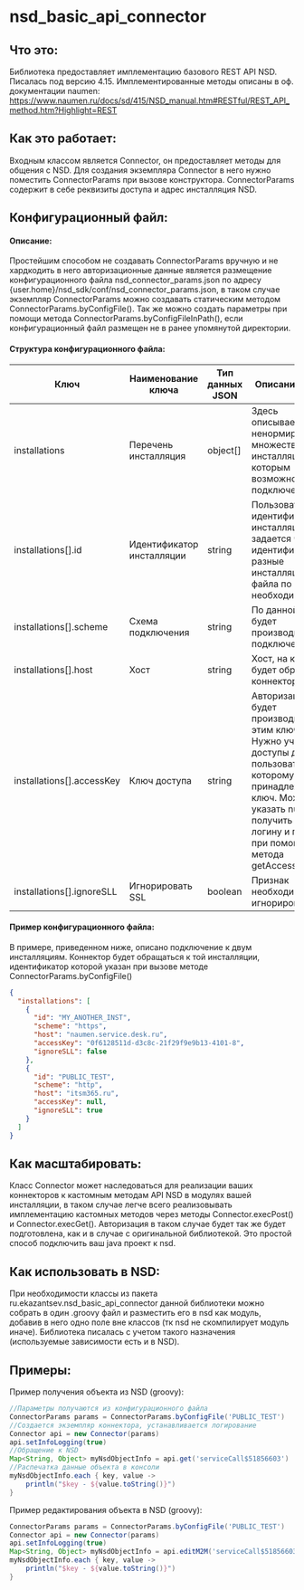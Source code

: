 # nsd_basic_api_connector

## Что это:

Библиотека предоставляет имплементацию базового REST API NSD. Писалась под версию 4.15.
Имплементированные методы описаны в оф. документации
naumen: https://www.naumen.ru/docs/sd/415/NSD_manual.htm#RESTful/REST_API_method.htm?Highlight=REST

## Как это работает:

Входным классом является Connector, он предоставляет методы для общения с NSD.
Для создания экземпляра Connector в него нужно поместить ConnectorParams при вызове конструктора.
ConnectorParams содержит в себе реквизиты доступа и адрес инсталляция NSD.

## Конфигурационный файл:

#### Описание:

Простейшим способом не создавать ConnectorParams вручную и не хардкодить в него авторизационные
данные является размещение конфигурационного файла nsd_connector_params.json по адресу
{user.home}/nsd_sdk/conf/nsd_connector_params.json,
в таком случае экземпляр ConnectorParams можно создавать статическим методом ConnectorParams.byConfigFile().
Так же можно создать параметры при помощи метода ConnectorParams.byConfigFileInPath(), если конфигурационный файл
размещен не в ранее упомянутой директории.

#### Структура конфигурационного файла:

| Ключ                      | Наименование ключа        | Тип данных JSON | Описание ключа                                                                                                                                                                                                 |
|---------------------------|---------------------------|-----------------|----------------------------------------------------------------------------------------------------------------------------------------------------------------------------------------------------------------|
| installations             | Перечень инсталляция      | object[]        | Здесь описывается ненормированные множество инсталляций, к которым возможно подключение.                                                                                                                       |
| installations[].id        | Идентификатор инсталляции | string          | Пользовательский идентификатор инсталляции, задается что бы идентифицировать разные инсталляции из файла по необходимости.                                                                                     |
| installations[].scheme    | Схема подключения         | string          | По данной схеме будет производится подключение.                                                                                                                                                                |
| installations[].host      | Хост                      | string          | Хост, на который будет обращаться коннектор                                                                                                                                                                    |
| installations[].accessKey | Ключ доступа              | string          | Авторизация будет производится под этим ключом. Нужно учитывать доступы данного пользователя, которому принадлежит ключ. Можно указать null и получить ключ по логину и паролю при помощи метода getAccessKey. |
| installations[].ignoreSLL | Игнорировать SSL          | boolean         | Признак необходимости игнорировать SSL.                                                                                                                                                                        |

#### Пример конфигурационного файла:

В примере, приведенном ниже, описано подключение к двум инсталляциям. Коннектор будет обращаться к той инсталляции,
идентификатор которой указан при вызове методе ConnectorParams.byConfigFile()

```json
{
  "installations": [
    {
      "id": "MY_ANOTHER_INST",
      "scheme": "https",
      "host": "naumen.service.desk.ru",
      "accessKey": "0f6128511d-d3c8c-21f29f9e9b13-4101-8",
      "ignoreSLL": false
    },
    {
      "id": "PUBLIC_TEST",
      "scheme": "http",
      "host": "itsm365.ru",
      "accessKey": null,
      "ignoreSLL": true
    }
  ]
}
```

## Как масштабировать:

Класс Connector может наследоваться для реализации ваших коннекторов к кастомным методам API NSD в модулях вашей
инсталляции, в таком случае
легче всего реализовывать имплементацию кастомных методов через методы Connector.execPost() и Connector.execGet().
Авторизация в таком случае будет так же будет подготовлена, как и в случае с оригинальной библиотекой. Это простой
способ подключить ваш java проект к nsd.

## Как использовать в NSD:

При необходимости классы из пакета ru.ekazantsev.nsd_basic_api_connector данной библиотеки можно собрать
в один .groovy файл и разместить его в nsd как модуль, добавив в него одно поле вне классов (тк nsd не скомпилирует
модуль иначе).
Библиотека писалась с учетом такого назначения (используемые зависимости есть и в NSD).

## Примеры:

Пример получения объекта из NSD (groovy):

```groovy
//Параметры получаются из конфигурационного файла
ConnectorParams params = ConnectorParams.byConfigFile('PUBLIC_TEST')
//Создается экземпляр коннектора, устанавливается логирование
Connector api = new Connector(params)
api.setInfoLogging(true)
//Обращение к NSD
Map<String, Object> myNsdObjectInfo = api.get('serviceCall$51856603')
//Распечатка данные объекта в консоли
myNsdObjectInfo.each { key, value ->
    println("$key - ${value.toString()}")
}
```

Пример редактирования объекта в NSD (groovy):

```groovy
ConnectorParams params = ConnectorParams.byConfigFile('PUBLIC_TEST')
Connector api = new Connector(params)
api.setInfoLogging(true)
Map<String, Object> myNsdObjectInfo = api.editM2M('serviceCall$51856603', ['@comment': 'myNewComment', 'title': 'MyNewTitle'])
myNsdObjectInfo.each { key, value ->
    println("$key - ${value.toString()}")
}
```
